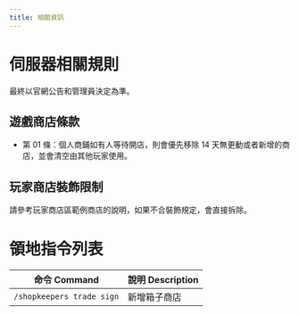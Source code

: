 ```yaml
---
title: 相關資訊
---
```


# 伺服器相關規則

最終以官網公告和管理員決定為準。

## 遊戲商店條款

* 第 01 條：個人商鋪如有人等待開店，則會優先移除 14 天無更動或者新增的商店，並會清空由其他玩家使用。

## 玩家商店裝飾限制

請參考玩家商店區範例商店的說明，如果不合裝飾規定，會直接拆除。

# 領地指令列表

| 命令 Command  | 說明 Description |
| ------------------ | ------------------- |
|`/shopkeepers trade sign`  | 新增箱子商店 |
